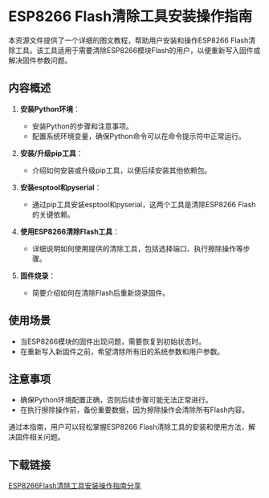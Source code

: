 # ESP8266 Flash清除工具安装操作指南

本资源文件提供了一个详细的图文教程，帮助用户安装和操作ESP8266 Flash清除工具。该工具适用于需要清除ESP8266模块Flash的用户，以便重新写入固件或解决固件参数问题。

## 内容概述

1. **安装Python环境**：
   - 安装Python的步骤和注意事项。
   - 配置系统环境变量，确保Python命令可以在命令提示符中正常运行。

2. **安装/升级pip工具**：
   - 介绍如何安装或升级pip工具，以便后续安装其他依赖包。

3. **安装esptool和pyserial**：
   - 通过pip工具安装esptool和pyserial，这两个工具是清除ESP8266 Flash的关键依赖。

4. **使用ESP8266清除Flash工具**：
   - 详细说明如何使用提供的清除工具，包括选择端口、执行擦除操作等步骤。

5. **固件烧录**：
   - 简要介绍如何在清除Flash后重新烧录固件。

## 使用场景

- 当ESP8266模块的固件出现问题，需要恢复到初始状态时。
- 在重新写入新固件之前，希望清除所有旧的系统参数和用户参数。

## 注意事项

- 确保Python环境配置正确，否则后续步骤可能无法正常进行。
- 在执行擦除操作前，备份重要数据，因为擦除操作会清除所有Flash内容。

通过本指南，用户可以轻松掌握ESP8266 Flash清除工具的安装和使用方法，解决固件相关问题。

## 下载链接

[ESP8266Flash清除工具安装操作指南分享](https://pan.quark.cn/s/bc022e220d34)
